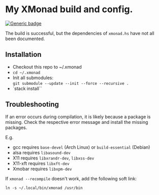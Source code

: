 # My XMonad build and config.

[![Generic badge](https://img.shields.io/badge/STATE:-DRAFT-yellow.svg)](https://shields.io/)

The build is successful, but the dependencies of `xmonad.hs` have not all been documented.

## Installation

- Checkout this repo to ~/.xmonad
- `cd ~/.xmonad`
- Init all submodules:  
`git submodule --update --init --force --recursive .`
- `stack install``


## Troubleshooting

If an error occurs during compilation, it is likely because a package is missing.
Check the respective error message and install the missing packages.

E.g.
- gcc requires `base-devel` (Arch Linux) or `build-essential` (Debian)
- alsa requires `libasound-dev`
- X11 requires `libxrandr-dev`, `libxss-dev`
- X11-xft requires `libxft-dev`
- Xmobar requires `libxpm-dev`

If `xmonad --recompile` doesn't work, add the following soft link:

``` ln -s ~/.local/bin/xmonad /usr/bin ```
